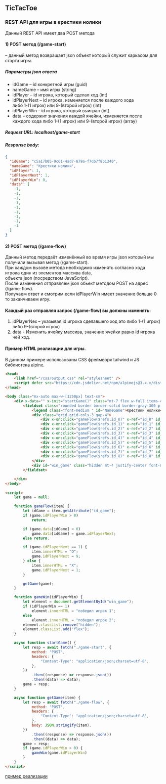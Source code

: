 ## TicTacToe
### REST API для игры в крестики нолики

Данный REST API имеет два POST метода
#### 1)	POST метод (/game-start) 
– данный метод возвращает json объект который служит каркасом для старта игры.

##### Параметры json ответа
- idGame –  id конкретной игры (guid)
- nameGame – имя игры (string)
- idPlayer – id игрока, который сделал ход (int)
- idPlayerNext – id игрока, изменяется после каждого хода   
    либо 1-(1 игрок) или 9-(второй игрок) (int)
- idPlayerWin – id игрока, который выиграл (int)
- data  –  содержит значения каждой ячейки, изменяется после каждого хода либо 1-(1 игрок) или 9-(второй игрок) (array)

##### Request URL:  localhost/game-start
##### Response body:
```json
{
  "idGame": "c5a17b05-9c61-4ad7-879a-f7db7f8b1340",
  "nameGame": "Крестики нолики",
  "idPlayer": 1,
  "idPlayerNext": 1,
  "idPlayerWin": 0,
  "data": [
    -1,
    -1,
    -1,
    -1,
    -1,
    -1,
    -1,
    -1,
    -1
  ]
} 
```

#### 2)	POST метод (/game-flow)
Данный метод передаёт изменённый во время игры json который мы получили вызывая метод (/game-start).     
При каждом вызове метода необходимо изменять согласно хода игрока один из элементов массива data,   
объекта json (посредством JavaScript).   
После изменения отправляем json обьект методом POST на адрес (/game-flow).   
Получаем ответ и смотрим если idPlayerWin имеет значение больше 0 то заканчиваем игру.


#### Каждый раз отправляя запрос (/game-flow) вы должны изменять: 
1)	idPlayerNex – указывая id игрока сделавшего ход это либо 1-(1 игрок) либо 9-(второй игрок)
2)	data - Изменить ячейку массива, значение ячейки равно id игрока чей ход.


#### Пример HTML реализации для игры.   
В данном примере использованы CSS фреймворк tailwind и JS библиотека alpine.

```html
<head>
    <link href="/css/output.css" rel="stylesheet" />
    <script defer src="https://cdn.jsdelivr.net/npm/alpinejs@3.x.x/dist/cdn.min.js"></script>
</head>

<body class="mx-auto max-w-[1250px] text-sm">
    <div x-data="" x-init="startGame()" class="mt-7 flex w-full items-center justify-center">
        <fieldset class="rounded border border-solid border-gray-300 p-4 shadow-xl">
            <legend class="font-medium " id="NameGame">Крестики нолики</legend>
            <div class="grid grid-cols-3 gap-4">
                <div x-on:click="gameFlow($refs.id_0)" x-ref="id_0" id_game="0" class="input_game"></div>
                <div x-on:click="gameFlow($refs.id_1)" x-ref="id_1" id_game="1" class="input_game"></div>
                <div x-on:click="gameFlow($refs.id_2)" x-ref="id_2" id_game="2" class="input_game"></div>
                <div x-on:click="gameFlow($refs.id_3)" x-ref="id_3" id_game="3" class="input_game"></div>
                <div x-on:click="gameFlow($refs.id_4)" x-ref="id_4" id_game="4" class="input_game"></div>
                <div x-on:click="gameFlow($refs.id_5)" x-ref="id_5" id_game="5" class="input_game"></div>
                <div x-on:click="gameFlow($refs.id_6)" x-ref="id_6" id_game="6" class="input_game"></div>
                <div x-on:click="gameFlow($refs.id_7)" x-ref="id_7" id_game="7" class="input_game"></div>
                <div x-on:click="gameFlow($refs.id_8)" x-ref="id_8" id_game="8" class="input_game"></div>
            </div>
            <div id="win_game" class="hidden mt-4 justify-center font-medium  text-red-500"></div>
        </fieldset>

    </div>
</body>
    
<script>
    let game = null;

    function gameFlow(item) {
        let idGame = item.getAttribute("id_game");
        if (game.idPlayerWin > 0)
            return;

        if (game.data[idGame] < 0)
            game.data[idGame] = game.idPlayerNext;
        else return;

        if (game.idPlayerNext == 1) {
            item.innerHTML = "O";
            game.idPlayerNext = 9;
        } else {
            item.innerHTML = "X";
            game.idPlayerNext = 1;
        }

        getGame(game);
    }

    function gameWin(idPlayerWin) {
        let element = document.getElementById("win_game");
        if (idPlayerWin == 1)
            element.innerHTML = "победил игрок 1";
        else
            element.innerHTML = "победил игрок 2";
        element.classList.remove("hidden");
        element.classList.add("flex");
    }

    async function startGame() {
        let resp = await fetch("./game-start", {
            method: "POST",
            headers: {
                "Content-Type": "application/json;charset=utf-8",
            },
        })
            .then((response) => response.json())
            .then((data) => data);
        game = resp;
    }

    async function getGame(item) {
        let resp = await fetch("./game-flow", {
            method: "POST",
            headers: {
                "Content-Type": "application/json;charset=utf-8",
            },
            body: JSON.stringify(item),
        })
            .then((response) => response.json())
            .then((data) => data);
        game = resp;
        if (game.idPlayerWin > 0) {
            gameWin(game.idPlayerWin)
        }
    }
</script>
```

[пример реализации](http://185.46.11.197:8080/index.html)
